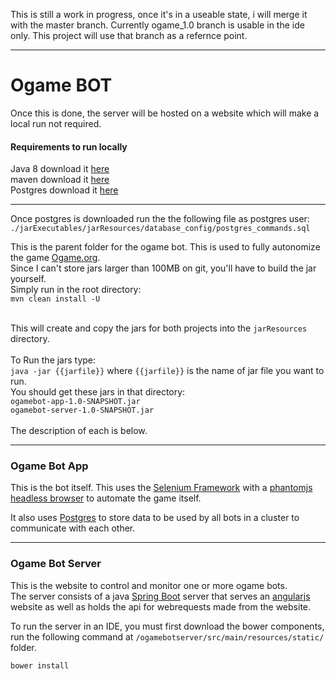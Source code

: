 This is still a work in progress, once it's in a useable state, i will merge it with the master branch.  Currently ogame_1.0 branch is usable in the ide only.  This project will use that branch as a refernce point.
- - - -
# Ogame BOT #
Once this is done, the server will be hosted on a website which will make a local run not required.

#### Requirements to run locally ####
Java 8 download it [here](http://www.oracle.com/technetwork/java/javase/downloads/jdk8-downloads-2133151.html)<br/>
maven  download it [here](https://maven.apache.org/download.cgi)<br/>
Postgres download it [here](https://www.postgresql.org/download/)

- - - -

Once postgres is downloaded run the the following file as postgres user:<br/>
`./jarExecutables/jarResources/database_config/postgres_commands.sql`

This is the parent folder for the ogame bot.  This is used to fully autonomize the game [Ogame.org](https://en.ogame.gameforge.com/).<br/>
Since I can't store jars larger than 100MB on git, you'll have to build the jar yourself.<br/>
Simply run in the root directory:<br/>
`mvn clean install -U`<br/><br/>

This will create and copy the jars for both projects into the `jarResources` directory.<br/><br/>
To Run the jars type:<br/>
`java -jar {{jarfile}}` where `{{jarfile}}` is the name of jar file you want to run.<br/>
You should get these jars in that directory:<br/>
`ogamebot-app-1.0-SNAPSHOT.jar` <br/>
`ogamebot-server-1.0-SNAPSHOT.jar`<br/><br/>
The description of each is below.

- - - -
### Ogame Bot App ###
This is the bot itself.  This uses the [Selenium Framework](http://www.seleniumhq.org/projects/webdriver/) with a [phantomjs headless browser](http://phantomjs.org/) to automate the game itself.

It also uses [Postgres](https://www.postgresql.org) to store data to be used by all bots in a cluster to communicate with each other.

- - - -
### Ogame Bot Server ###
This is the website to control and monitor one or more ogame bots.<br/>
The server consists of a java [Spring Boot](https://spring.io/docs) server that serves an [angularjs](https://angularjs.org/) website as well as holds the api for webrequests made from the website.

To run the server in an IDE, you must first download the bower components, run the following command at `/ogamebotserver/src/main/resources/static/` folder.

`bower install`